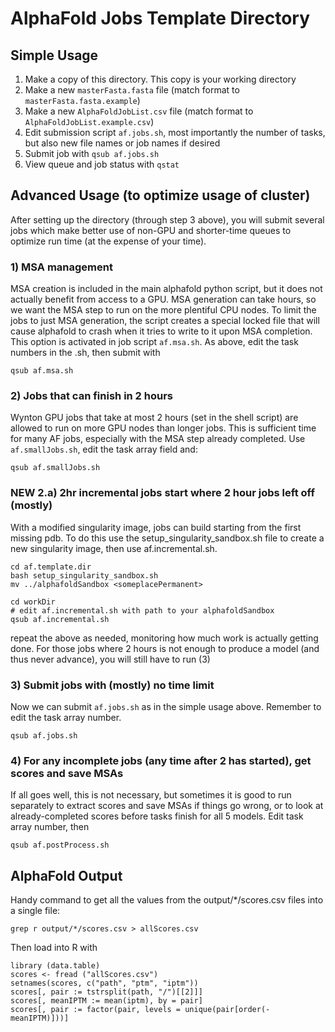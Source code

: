 # AlphaFold Jobs Template Directory

## Simple Usage
1. Make a copy of this directory. This copy is your working directory
2. Make a new `masterFasta.fasta` file (match format to `masterFasta.fasta.example`)
3. Make a new `AlphaFoldJobList.csv` file (match format to `AlphaFoldJobList.example.csv`)
4. Edit submission script `af.jobs.sh`, most importantly the number of tasks, but also new file names or job names if desired
5. Submit job with `qsub af.jobs.sh`
6. View queue and job status with `qstat`

## Advanced Usage (to optimize usage of cluster)

After setting up the directory (through step 3 above), you will submit several jobs which make better use of non-GPU and shorter-time queues to optimize run time (at the expense of your time).

### 1) MSA management

MSA creation is included in the main alphafold python script, but it does not actually benefit from access to a GPU. MSA generation can take hours, so we want the MSA step to run on the more plentiful CPU nodes. To limit the jobs to just MSA generation, the script creates a special locked file that will cause alphafold to crash when it tries to write to it upon MSA completion.  This option is activated in job script `af.msa.sh`.  As above, edit the task numbers in the .sh, then submit with

```
qsub af.msa.sh
```

  
### 2) Jobs that can finish in 2 hours

Wynton GPU jobs that take at most 2 hours (set in the shell script) are allowed to run on more GPU nodes than longer jobs.  This is sufficient time for many AF jobs, especially with the MSA step already completed.  Use `af.smallJobs.sh`, edit the task array field and:

```
qsub af.smallJobs.sh
```

### NEW 2.a) 2hr incremental jobs start where 2 hour jobs left off (mostly)

With a modified singularity image, jobs can build starting from the first missing pdb. To do this use the setup\_singularity\_sandbox.sh file to create a new singularity image, then use af.incremental.sh.

```
cd af.template.dir
bash setup_singularity_sandbox.sh
mv ../alphafoldSandbox <someplacePermanent>
```


```
cd workDir
# edit af.incremental.sh with path to your alphafoldSandbox
qsub af.incremental.sh
```

repeat the above as needed, monitoring how much work is actually getting done. For those jobs where 2 hours is not enough to produce a model (and thus never advance), you will still have to run (3)


### 3) Submit jobs with (mostly) no time limit
Now we can submit `af.jobs.sh` as in the simple usage above.  Remember to edit the task array number.
```
qsub af.jobs.sh
```

### 4) For any incomplete jobs (any time after 2 has started), get scores and save MSAs
If all goes well, this is not necessary, but sometimes it is good to run separately to extract scores and save MSAs if things go wrong, or to look at already-completed scores before tasks finish for all 5 models.  Edit task array number, then

```
qsub af.postProcess.sh
```

## AlphaFold Output

Handy command to get all the values from the output/*/scores.csv files into a single file:

```
grep r output/*/scores.csv > allScores.csv
```

Then load into R with

```
library (data.table)
scores <- fread ("allScores.csv")
setnames(scores, c("path", "ptm", "iptm"))
scores[, pair := tstrsplit(path, "/")[[2]]]
scores[, meanIPTM := mean(iptm), by = pair]
scores[, pair := factor(pair, levels = unique(pair[order(-meanIPTM)]))]


```

